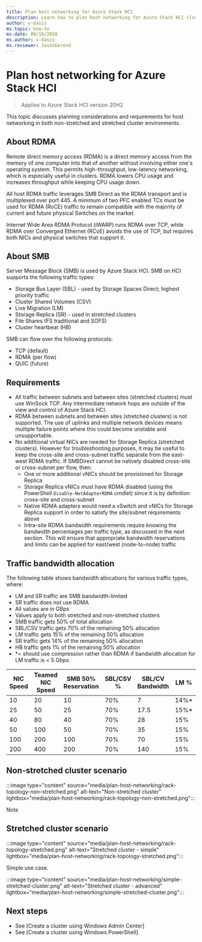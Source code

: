 ```yaml
---
title: Plan host networking for Azure Stack HCI
description: Learn how to plan host networking for Azure Stack HCI clusters
author: v-dasis
ms.topic: how-to
ms.date: 09/18/2020
ms.author: v-dasis
ms.reviewer: JasonGerend
---
```


# Plan host networking for Azure Stack HCI

> Applies to Azure Stack HCI version 20H2

This topic discusses planning considerations and requirements for host networking in both non-stretched and stretched cluster environments.

## About RDMA

Remote direct memory access (RDMA) is a direct memory access from the memory of one computer into that of another without involving either one's operating system. This permits high-throughput, low-latency networking, which is especially useful in clusters. RDMA lowers CPU usage and increases throughput while keeping CPU usage down.

All host RDMA traffic leverages SMB Direct as the RDMA transport and is multiplexed over port 445.  A minimum of two PFC enabled TCs must be used for RDMA (RoCE) traffic to remain compatible with the majority of current and future physical Switches on the market.

Internet Wide Area RDMA Protocol (iWARP) runs RDMA over TCP, while RDMA over Converged Ethernet (RCoE) avoids the use of TCP, but requires both NICs and physical switches that support it.

## About SMB

Server Message Block (SMB) is used by Azure Stack HCI. SMB on HCI supports the following traffic types:

- Storage Bus Layer (SBL) - used by Storage Spaces Direct; highest priority traffic
- Cluster Shared Volumes (CSV)
- Live Migration (LM)
- Storage Replica (SR) - used in stretched clusters
- File Shares (FS traditional and SOFS)
- Cluster heartbeat (HB)

SMB can flow over the following protocols:

- TCP (default)
- RDMA (per flow)
- QUIC (future)

## Requirements

- All traffic between subnets and between sites (stretched clusters) must use WinSock TCP. Any intermediate network hops are outside of the view and control of Azure Stack HCI.
- RDMA between subnets and between sites (stretched clusters) is not supported. The use of uplinks and multiple network devices means multiple failure points where this could become unstable and unsupportable.
- No additional virtual NICs are needed for Storage Replica (stretched clusters). However for troubleshooting purposes, it may be useful to keep the cross-site and cross-subnet traffic separate from the east-west RDMA traffic. If SMBDirect cannot be natively disabled cross-site or cross-subnet per flow, then:
    - One or more additional vNICs should be provisioned for Storage Replica
    - Storage Replica vNICs must have RDMA disabled (using the PowerShell `Disable-NetAdapterRDMA` cmdlet) since it is by definition cross-site and cross-subnet
    - Native RDMA adapters would need a vSwitch and vNICs for Storage Replica support in order to satisfy the site/subnet requirements above
    - Intra-site RDMA bandwidth requirements require knowing the bandwidth percentages per traffic type, as discussed in the next section. This will ensure that appropriate bandwidth reservations and limits can be applied for east/west (node-to-node) traffic

## Traffic bandwidth allocation

The following table shows bandwidth allocations for various traffic types, where:

- LM and SR traffic are SMB bandwidth-limited
- SR traffic does not use RDMA
- All values are in GBps
- Values apply to both stretched and non-stretched clusters
- SMB traffic gets 50% of total allocation
- SBL/CSV traffic gets 70% of the remaining 50% allocation
- LM traffic gets 15% of the remaining 50% allocation
- SR traffic gets 14% of the remaining 50% allocation
- HB traffic gets 1% of the remaining 50% allocation
- *= should use compression rather than RDMA if bandwidth allocation for LM traffic is < 5 Gbps

|NIC Speed|Teamed NIC Speed|SMB 50% Reservation|SBL/CSV %|SBL/CV Bandwidth|LM %|LM Bandwidth|SR % |SR Bandwidth|HB %|HB Bandwidth|
|-----|-----|-----|-----|-----|-----|-----|-----|-----|-----|-----|
|10|20|10|70%|7|14%*|1.4*|14%|1.4|2%|0.2|
|25|50|25|70%|17.5|15%*|3.75*|14%|3.5|1%|0.25|
|40|80|	40|70%|28|15%|6|14%|5.6|1%|0.4|
|50|100|50|70%|35|15%|7.5|14%|7|1%|0.5|
|100|200|100|70%|70|15%|15|14%|14|1%|1|
|200|400|200|70%|140|15%|30|14%|28|1%|2|

## Non-stretched cluster scenario

:::image type="content" source="media/plan-host-networking/rack-topology-non-stretched.png" alt-text="Non-stretched cluster" lightbox="media/plan-host-networking/rack-topology-non-stretched.png":::

>[!NOTE]
>

## Stretched cluster scenario

:::image type="content" source="media/plan-host-networking/rack-topology-stretched.png" alt-text="Stretched cluster - simple" lightbox="media/plan-host-networking/rack-topology-stretched.png":::

Simple use case.

:::image type="content" source="media/plan-host-networking/simple-stretched-cluster.png" alt-text="Stretched cluster - advanced" lightbox="media/plan-host-networking/simple-stretched-cluster.png":::

## Next steps

- See [Create a cluster using Windows Admin Center]
- See [Create a cluster using Windows PowerShell]
